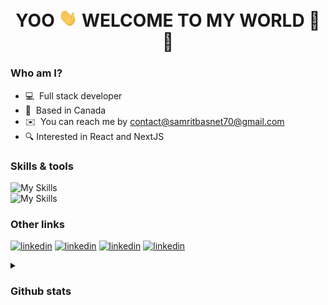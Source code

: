 <h1 align="center">YOO <img src="https://raw.githubusercontent.com/ABSphreak/ABSphreak/master/gifs/Hi.gif" width="30"> WELCOME TO MY WORLD 🧪✨</h1>



### Who am I?

- 💻  Full stack developer
- 📍  Based in Canada
- ✉️  You can reach me by [contact@samritbasnet70@gmail.com](mailto:samritbasnet70@gmail.com)
- 🔍 Interested in React and NextJS

### Skills & tools

![My Skills](https://go-skill-icons.vercel.app/api/icons?i=typescript,astro,react,next,svelte,tailwind&titles=true)
<br />
![My Skills](https://go-skill-icons.vercel.app/api/icons?i=nodejs,supabase,mongo,docker,vercel,netlify&titles=true)

### Other links

[![linkedin](https://go-skill-icons.vercel.app/api/icons?i=gmail&titles=true)](mailto:samritbasnet70@gmail.com)
[![linkedin](https://go-skill-icons.vercel.app/api/icons?i=linkedin&titles=true)](https://www.linkedin.com/in/samrit-basnet/)
[![linkedin](https://go-skill-icons.vercel.app/api/icons?i=x&titles=true)](https://x.com/samritbasnet)
[![linkedin](https://go-skill-icons.vercel.app/api/icons?i=github&titles=true)](https://github.com/samritbasnet)


<details>
  <summary>
    <h3>Github stats</h3>
  </summary>
  
![Github Stats](https://github-readme-stats.vercel.app/api?username=samritbasnet&theme=blueberry&count_private=true&hide_border=true&line_height=20)
![Top Languages](https://github-readme-stats.vercel.app/api/top-langs/?username=samritbasnet&layout=compact&theme=blueberry&count_private=true&hide_border=true)

</details>

